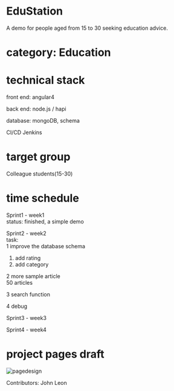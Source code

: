 # EduStation
A demo for people aged from 15 to 30 seeking education advice.

# category: Education

# technical stack
front end: angular4  
   
back end: node.js / hapi  
   
database: mongoDB, schema  

CI/CD Jenkins

# target group
Colleague students(15-30)

# time schedule
Sprint1 - week1  
status: finished, a simple demo

Sprint2 - week2  
task:   
1 improve the database schema  
1) add rating  
2) add category  

2 more sample article  
50 articles  

3 search function  

4 debug   


Sprint3 - week3

Sprint4 - week4

# project pages draft
![pagedesign](https://user-images.githubusercontent.com/17025949/30846092-873d607a-a2d9-11e7-9ba5-3886d8744d3c.png)
 

Contributors:
John
Leon
